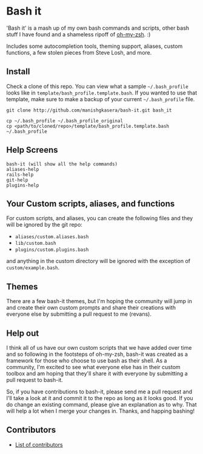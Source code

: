 # Bash it

'Bash it' is a mash up of my own bash commands and scripts, other bash stuff I have found and a shameless ripoff of [oh-my-zsh](https://github.com/robbyrussell/oh-my-zsh). :)

Includes some autocompletion tools, theming support, aliases, custom functions, a few stolen pieces from Steve Losh, and more.

## Install

Check a clone of this repo. You can view what a sample `~/.bash_profile` looks like in `template/bash_profile.template.bash`. If you wanted to use that template, make sure to make a backup of your current `~/.bash_profile` file.

	git clone http://github.com/manishgkasera/bash-it.git bash_it

	cp ~/.bash_profile ~/.bash_profile_original
	cp <path/to/cloned/repo>/template/bash_profile.template.bash ~/.bash_profile


## Help Screens

	bash-it (will show all the help commands)
	aliases-help
	rails-help
	git-help
    plugins-help

## Your Custom scripts, aliases, and functions

For custom scripts, and aliases, you can create the following files and they will be ignored by the git repo:

* `aliases/custom.aliases.bash`
* `lib/custom.bash`
* `plugins/custom.plugins.bash`

and anything in the custom directory will be ignored with the exception of `custom/example.bash`.

## Themes

There are a few bash-it themes, but I'm hoping the community will jump in and create their own custom prompts and share their creations with everyone else by submitting a pull request to me (revans).

## Help out

I think all of us have our own custom scripts that we have added over time and so following in the footsteps of oh-my-zsh, bash-it was created as a framework for those who choose to use bash as their shell. As a community, I'm excited to see what everyone else has in their custom toolbox and am hoping that they'll share it with everyone by submitting a pull request to bash-it.

So, if you have contributions to bash-it, please send me a pull request and I'll take a look at it and commit it to the repo as long as it looks good. If you do change an existing command, please give an explanation as to why. That will help a lot when I merge your changes in. Thanks, and happing bashing!


## Contributors

* [List of contributors][contribute]

[contribute]: https://github.com/revans/bash-it/contributors
